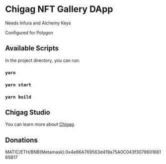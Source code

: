 # Chigag NFT Gallery DApp
Needs Infura and Alchemy Keys

Configured for Polygon


## Available Scripts

In the project directory, you can run:

### `yarn`

### `yarn start`

### `yarn build`



## Chigag Studio

You can learn more about [Chigag](https://github.com/Chigag-Studio).


## Donations

MATIC/ETH/BNB(Metamask):0x4e66A769563d419a75A0C043f307960166165B17
